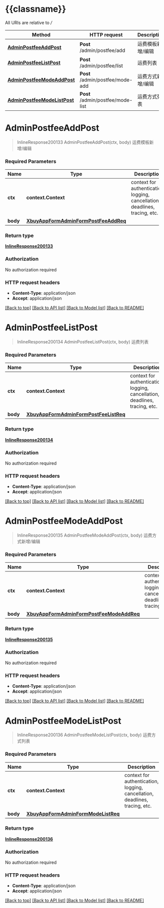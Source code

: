 # {{classname}}

All URIs are relative to */*

Method | HTTP request | Description
------------- | ------------- | -------------
[**AdminPostfeeAddPost**](PostfeeApi.md#AdminPostfeeAddPost) | **Post** /admin/postfee/add | 运费模板新增/编辑
[**AdminPostfeeListPost**](PostfeeApi.md#AdminPostfeeListPost) | **Post** /admin/postfee/list | 运费列表
[**AdminPostfeeModeAddPost**](PostfeeApi.md#AdminPostfeeModeAddPost) | **Post** /admin/postfee/mode-add | 运费方式新增/编辑
[**AdminPostfeeModeListPost**](PostfeeApi.md#AdminPostfeeModeListPost) | **Post** /admin/postfee/mode-list | 运费方式列表

# **AdminPostfeeAddPost**
> InlineResponse200133 AdminPostfeeAddPost(ctx, body)
运费模板新增/编辑

### Required Parameters

Name | Type | Description  | Notes
------------- | ------------- | ------------- | -------------
 **ctx** | **context.Context** | context for authentication, logging, cancellation, deadlines, tracing, etc.
  **body** | [**XbuyAppFormAdminFormPostFeeAddReq**](XbuyAppFormAdminFormPostFeeAddReq.md)|  | 

### Return type

[**InlineResponse200133**](inline_response_200_133.md)

### Authorization

No authorization required

### HTTP request headers

 - **Content-Type**: application/json
 - **Accept**: application/json

[[Back to top]](#) [[Back to API list]](../README.md#documentation-for-api-endpoints) [[Back to Model list]](../README.md#documentation-for-models) [[Back to README]](../README.md)

# **AdminPostfeeListPost**
> InlineResponse200134 AdminPostfeeListPost(ctx, body)
运费列表

### Required Parameters

Name | Type | Description  | Notes
------------- | ------------- | ------------- | -------------
 **ctx** | **context.Context** | context for authentication, logging, cancellation, deadlines, tracing, etc.
  **body** | [**XbuyAppFormAdminFormPostFeeListReq**](XbuyAppFormAdminFormPostFeeListReq.md)|  | 

### Return type

[**InlineResponse200134**](inline_response_200_134.md)

### Authorization

No authorization required

### HTTP request headers

 - **Content-Type**: application/json
 - **Accept**: application/json

[[Back to top]](#) [[Back to API list]](../README.md#documentation-for-api-endpoints) [[Back to Model list]](../README.md#documentation-for-models) [[Back to README]](../README.md)

# **AdminPostfeeModeAddPost**
> InlineResponse200135 AdminPostfeeModeAddPost(ctx, body)
运费方式新增/编辑

### Required Parameters

Name | Type | Description  | Notes
------------- | ------------- | ------------- | -------------
 **ctx** | **context.Context** | context for authentication, logging, cancellation, deadlines, tracing, etc.
  **body** | [**XbuyAppFormAdminFormPostFeeModeAddReq**](XbuyAppFormAdminFormPostFeeModeAddReq.md)|  | 

### Return type

[**InlineResponse200135**](inline_response_200_135.md)

### Authorization

No authorization required

### HTTP request headers

 - **Content-Type**: application/json
 - **Accept**: application/json

[[Back to top]](#) [[Back to API list]](../README.md#documentation-for-api-endpoints) [[Back to Model list]](../README.md#documentation-for-models) [[Back to README]](../README.md)

# **AdminPostfeeModeListPost**
> InlineResponse200136 AdminPostfeeModeListPost(ctx, body)
运费方式列表

### Required Parameters

Name | Type | Description  | Notes
------------- | ------------- | ------------- | -------------
 **ctx** | **context.Context** | context for authentication, logging, cancellation, deadlines, tracing, etc.
  **body** | [**XbuyAppFormAdminFormModeListReq**](XbuyAppFormAdminFormModeListReq.md)|  | 

### Return type

[**InlineResponse200136**](inline_response_200_136.md)

### Authorization

No authorization required

### HTTP request headers

 - **Content-Type**: application/json
 - **Accept**: application/json

[[Back to top]](#) [[Back to API list]](../README.md#documentation-for-api-endpoints) [[Back to Model list]](../README.md#documentation-for-models) [[Back to README]](../README.md)

